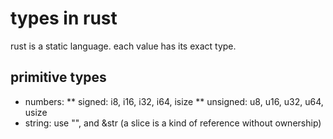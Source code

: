# types in rust

rust is a static language. each value has its exact type.

## primitive types

* numbers: 
  ** signed: i8, i16, i32, i64, isize
  ** unsigned: u8, u16, u32, u64, usize
* string: use "", and &str (a slice is a kind of reference without ownership)

